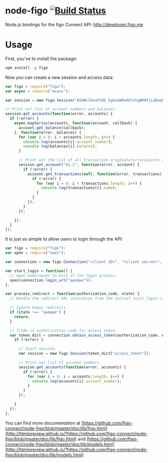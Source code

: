 node-figo [![Build Status](https://secure.travis-ci.org/figo-connect/node-figo.png)](https://travis-ci.org/figo-connect/node-figo)
=========

Node.js bindings for the figo Connect API: http://developer.figo.me

Usage
=====

First, you've to install the package:

```bash
npm install -g figo
```

Now you can create a new session and access data:

```javascript
var figo = require("figo");
var async = require("async");

var session = new figo.Session("ASHWLIkouP2O6_bgA2wWReRhletgWKHYjLqDaqb0LFfamim9RjexTo22ujRIP_cjLiRiSyQXyt2kM1eXU2XLFZQ0Hro15HikJQT_eNeT_9XQ")

// Print out list of account numbers and balances.
session.get_accounts(function(error, accounts) {
  if (!error) {
    async.mapSeries(accounts, function(account, callback) {
      account.get_balance(callback);
    }, function(error, balances) {
      for (var i = 0; i < accounts.length; i++) {
        console.log(accounts[i].account_number);
        console.log(balances[i].balance);
      }

      // Print out the list of all transaction originators/recipients of a specific account.
      session.get_account("A1.1", function(error, account) {
        if (!error) {
          account.get_transactions(null, function(error, transactions) {
            if (!error) {
              for (var i = 0; i < transactions.length; i++) {
                console.log(transactions[i].name);
              }
            }
          });
        }
      });

    });
  }
});
```

It is just as simple to allow users to login through the API:

```javascript
var figo = require("figo");
var open = require("open");

var connection = new figo.Connection("<client ID>", "<client secret>", "http://my-domain.org/redirect-url");

var start_login = function() {
  // Open webbrowser to kick of the login process.
  open(connection.login_url("qweqwe"));
};

var process_redirect = function(authorization_code, state) {
  // Handle the redirect URL invocation from the initial start_login call.

  // Ignore bogus redirects.
  if (state !== "qweqwe") {
    return;
  }

  // Trade in authorization code for access token.
  var token_dict = connection.obtain_access_token(authorization_code, null, function(error, token_dict) {
    if (!error) {

      // Start session.
      var session = new figo.Session(token_dict["access_token"]);

      // Print out list of account numbers.
      session.get_accounts(function(error, accounts) {
        if (!error) {
          for (var i = 0; i < accounts.length; i++) {
            console.log(accounts[i].account_number);
          }
        }
      });

    }
  });
};
```

You can find more documentation at
[https://github.com/figo-connect/node-figo/blob/master/doc/lib/figo.html](http://htmlpreview.github.io/?https://github.com/figo-connect/node-figo/blob/master/doc/lib/figo.html)
and
[https://github.com/figo-connect/node-figo/blob/master/doc/lib/models.html](http://htmlpreview.github.io/?https://github.com/figo-connect/node-figo/blob/master/doc/lib/models.html)
